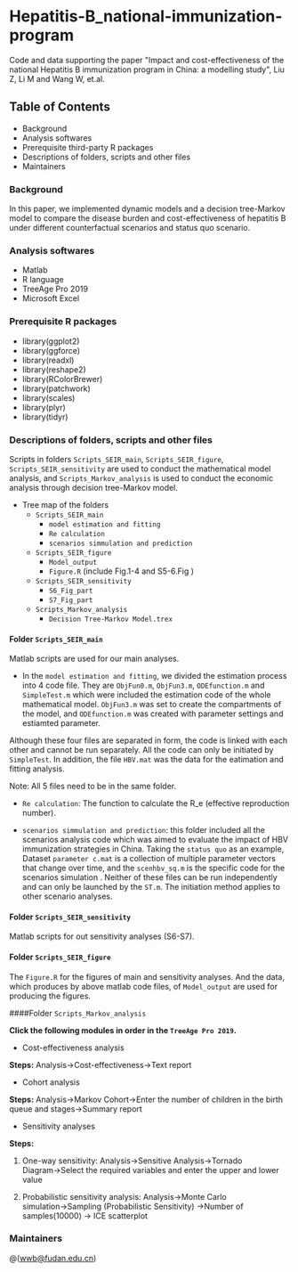 # Hepatitis-B_national-immunization-program
Code and data supporting the paper "Impact and cost-effectiveness of the national Hepatitis B immunization program in China: a modelling study", Liu Z, Li M and Wang W, et.al.

## Table of Contents
* Background
* Analysis softwares
* Prerequisite third-party R packages
* Descriptions of folders, scripts and other files
* Maintainers

### Background
In this paper, we implemented dynamic models and a decision tree-Markov model to compare the disease burden and cost-effectiveness of hepatitis B under different counterfactual scenarios and status quo scenario.

### Analysis softwares
* Matlab
* R language
* TreeAge Pro 2019
* Microsoft Excel


### Prerequisite R packages
  * library(ggplot2)
  * library(ggforce)
  * library(readxl)
  * library(reshape2)
  * library(RColorBrewer)
  * library(patchwork)
  * library(scales) 
  * library(plyr)
  * library(tidyr)

### Descriptions of folders, scripts and other files
Scripts in folders `Scripts_SEIR_main`, `Scripts_SEIR_figure`, `Scripts_SEIR_sensitivity` are used to conduct the mathematical model analysis, and `Scripts_Markov_analysis` is used to conduct the economic analysis through decision tree-Markov model.

* Tree map of the folders
  * `Scripts_SEIR_main`
    * `model estimation and fitting`
    * `Re calculation`
    * `scenarios simmulation and prediction`
  * `Scripts_SEIR_figure`
    * `Model_output`
    * `Figure.R` (include Fig.1-4 and S5-6.Fig )
  * `Scripts_SEIR_sensitivity`
    * `S6_Fig_part`
    * `S7_Fig_part`
  * `Scripts_Markov_analysis`
    * `Decision Tree-Markov Model.trex`

#### Folder `Scripts_SEIR_main`
Matlab scripts are used for our main analyses.

* In the `model estimation and fitting`, we divided the estimation process into 4 code file. They are `ObjFun0.m`, `ObjFun3.m`, `ODEfunction.m` and  `SimpleTest.m` which
were included the estimation code of the whole mathematical model. `ObjFun3.m` was set to create the compartments of the model, and `ODEfunction.m` was created with parameter settings and estiamted parameter.

Although these four files are separated in form, the code is linked with each other and cannot be run separately. All the code can only be initiated by `SimpleTest`.
In addition, the file `HBV.mat` was the data for the eatimation and fitting analysis.

Note: All 5 files need to be in the same folder.

* `Re calculation`:
The function to calculate the R_e (effective reproduction number).

*  `scenarios simmulation and prediction`: this folder included all the scenarios analysis code which was aimed to evaluate the impact of HBV immunization strategies in China.
Taking the `status quo` as an example, Dataset `parameter c.mat` is a collection of multiple parameter vectors that change over time, and the `scenhbv_sq.m` is the specific code for the scenarios simulation . Neither of these files can be run independently and can only be launched by the `ST.m`.
The initiation method applies to other scenario analyses.
 


#### Folder `Scripts_SEIR_sensitivity`
Matlab scripts for out sensitivity analyses (S6-S7). 


#### Folder `Scripts_SEIR_figure`
The `Figure.R` for the figures of main and sensitivity analyses. And the data, which produces by above matlab code files, of `Model_output` are used for producing the figures.



####Folder `Scripts_Markov_analysis`

  **Click the following modules in order in the `TreeAge Pro 2019`.**

* Cost-effectiveness analysis
  
 **Steps:** Analysis→Cost-effectiveness→Text report

* Cohort analysis
 
 **Steps:** Analysis→Markov Cohort→Enter the number of children in the birth queue and stages→Summary report

* Sensitivity analyses
 
 **Steps:**
  
 1. One-way sensitivity: Analysis→Sensitive Analysis→Tornado Diagram→Select the required variables and enter the upper and lower value
 
 2. Probabilistic sensitivity analysis: Analysis→Monte Carlo simulation→Sampling (Probabilistic Sensitivity) →Number of samples(10000) → ICE scatterplot

### Maintainers
@(wwb@fudan.edu.cn)






